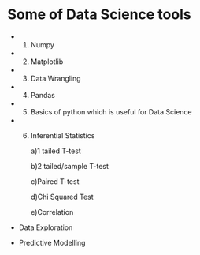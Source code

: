 # Some of Data Science tools

   * 1. Numpy

   * 2. Matplotlib

   * 3. Data Wrangling

   * 4. Pandas

   * 5. Basics of python which is useful for Data Science

  * 6. Inferential Statistics
  
          a)1 tailed T-test

          b)2 tailed/sample T-test

          c)Paired T-test

          d)Chi Squared Test

          e)Correlation


* Data Exploration

* Predictive Modelling
